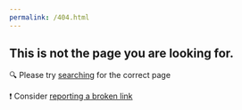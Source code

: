 ```yaml
---
permalink: /404.html
---
```


<script>
    window.onload = () => {
        currentURL = window.location.href;
        lowerCaseURL = currentURL.toLowerCase();
        if (currentURL != lowerCaseURL) {
            location.replace(lowerCaseURL);
        }
    };
</script>

## This is not the page you are looking for.

🔍 Please try [searching](https://geomarker.io/codec/) for the correct page

❗️ Consider [reporting a broken link](https://github.com/geomarker-io/geomarker-io.github.io/issues/new/choose)

